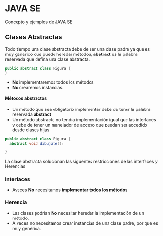 # JAVA SE
Concepto y ejemplos de JAVA SE

## Clases Abstractas
Todo tiempo una clase abstracta debe de ser una clase padre ya que es muy generico que puede heredar métodos,
**abstract** es la palabra reservada que defina una clase abstracta.

```JAVA
public abstract class Figura {
}
```

- **No** implementaremos todos los métodos
- **No** crearemos instancias. 

#### Métodos abstractos

* Un método que sea obligatorio implementar debe de tener la palabra reservada **abstract**
* Un método abstracto no tendra  implementación igual que las interfaces y debe de tener un manejador de acceso que puedan 
  ser accedido desde clases hijas

```JAVA
public abstract class Figura {
  abstract void dibujate();

}
```

La clase abstracta solucionan las siguentes restricciones de las interfaces y Herencias
### Interfaces
   - Aveces **No** necesitamos **implementar todos los métodos**
 
### Herencia
  - Las clases podrían **No** necesitar heredar la implementación de un método.
  - A veces no necesitamos crear instancias de una clase padre, por que es muy genérica.
